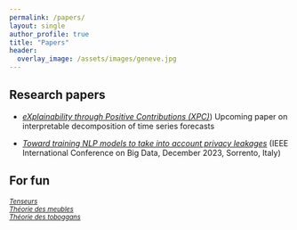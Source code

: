 ```yaml
---
permalink: /papers/
layout: single
author_profile: true
title: "Papers"
header:
  overlay_image: /assets/images/geneve.jpg
---
```


## Research papers

- [*eXplainability through Positive Contributions (XPC)*](https://github.com/3gaspo/xpc))
Upcoming paper on interpretable decomposition of time series forecasts

- [*Toward training NLP models to take into account privacy leakages*](https://hal.science/hal-04299405v1)
(IEEE International Conference on Big Data, December 2023, Sorrento, Italy)


## For fun

<sub>[*Tenseurs*](https://drive.google.com/file/d/1T3-IHOHo_bVuHNcgh6e0PIVdg8NNsMiS/view?usp=sharing)</sub><br>
<sub>[*Théorie des meubles*](https://drive.google.com/file/d/1_brZneyo9wD4bScFze1ydpzozyZrotzy/view?usp=sharing)</sub><br>
<sub>[*Théorie des toboggans*](https://drive.google.com/file/d/1Z-4KQ3NWiEWBpyp6YD25BmH9mCbJPYo1/view?usp=sharing)</sub><br>
